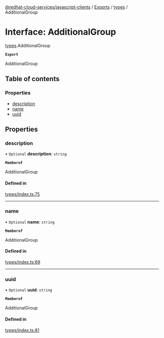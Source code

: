 [@redhat-cloud-services/javascript-clients](../README.md) / [Exports](../modules.md) / [types](../modules/types.md) / AdditionalGroup

# Interface: AdditionalGroup

[types](../modules/types.md).AdditionalGroup

**`Export`**

AdditionalGroup

## Table of contents

### Properties

- [description](types.AdditionalGroup.md#description)
- [name](types.AdditionalGroup.md#name)
- [uuid](types.AdditionalGroup.md#uuid)

## Properties

### description

• `Optional` **description**: `string`

**`Memberof`**

AdditionalGroup

#### Defined in

[types/index.ts:75](https://github.com/RedHatInsights/javascript-clients/blob/main/packages/rbac/types/index.ts#L75)

___

### name

• `Optional` **name**: `string`

**`Memberof`**

AdditionalGroup

#### Defined in

[types/index.ts:69](https://github.com/RedHatInsights/javascript-clients/blob/main/packages/rbac/types/index.ts#L69)

___

### uuid

• `Optional` **uuid**: `string`

**`Memberof`**

AdditionalGroup

#### Defined in

[types/index.ts:81](https://github.com/RedHatInsights/javascript-clients/blob/main/packages/rbac/types/index.ts#L81)
